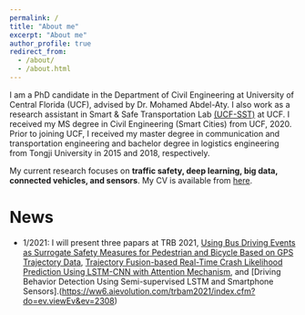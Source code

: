 ```yaml
---
permalink: /
title: "About me"
excerpt: "About me"
author_profile: true
redirect_from: 
  - /about/
  - /about.html
---
```


I am a PhD candidate in the Department of Civil Engineering at University of Central Florida (UCF), advised by Dr. Mohamed Abdel-Aty. I also work as a research assistant in Smart & Safe Transportation Lab [(UCF-SST)](http://smartsafesst.com/index.html) at UCF. I received my MS degree in Civil Engineering (Smart Cities) from UCF, 2020. Prior to joining UCF, I received my master degree in communication and transportation engineering and bachelor degree in logistics engineering from Tongji University in 2015 and 2018, respectively. 

My current research focuses on **traffic safety, deep learning, big data, connected vehicles, and sensors**. My CV is available from [here](https://peili-sandman.github.io/files/cv_pei.pdf).

News
===
- 1/2021: I will present three papars at TRB 2021, [Using Bus Driving Events as Surrogate Safety Measures for Pedestrian and Bicycle Based on GPS Trajectory Data](https://ww6.aievolution.com/trbam2021/index.cfm?do=ev.viewEv&ev=4308), [Trajectory Fusion-based Real-Time Crash Likelihood Prediction Using LSTM-CNN with Attention Mechanism](https://ww6.aievolution.com/trbam2021/index.cfm?do=ev.viewEv&ev=4312), and [Driving Behavior Detection Using Semi-supervised LSTM and Smartphone Sensors].(https://ww6.aievolution.com/trbam2021/index.cfm?do=ev.viewEv&ev=2308)
